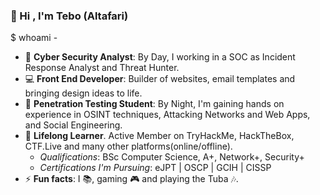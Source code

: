 ### :wave: Hi , I'm Tebo (Altafari)

$ whoami - 
*  :dart: __Cyber Security Analyst__: By Day, I working in a SOC as Incident Response Analyst and Threat Hunter.
*  :computer: __Front End Developer__: Builder of websites, email templates and bringing design ideas to life. 
*  :school_satchel: __Penetration Testing Student__: By Night, I'm gaining hands on experience in OSINT techniques, Attacking Networks and Web Apps, and Social Engineering. 
*  :seedling: __Lifelong Learner__. Active Member on TryHackMe, HackTheBox, CTF.Live and many other platforms(online/offline).
    * *Qualifications*: BSc Computer Science, A+, Network+, Security+
    * *Certifications I'm Pursuing*: eJPT |  OSCP | GCIH | CISSP
* ⚡ __Fun facts__: I   :books:, gaming  :video_game: and playing the Tuba :notes:.
